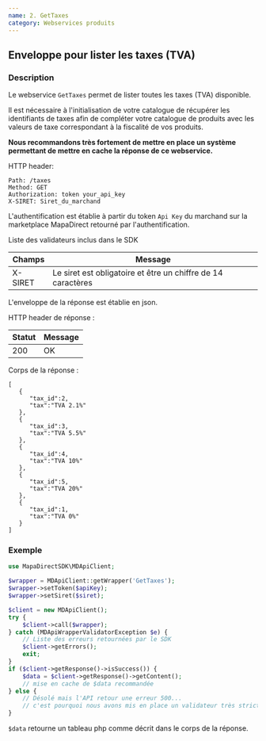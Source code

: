 ```yaml
---
name: 2. GetTaxes
category: Webservices produits
---
```



## Enveloppe pour lister les taxes (TVA) ##


### Description ###

Le webservice `GetTaxes` permet de lister toutes les taxes (TVA) disponible.

Il est nécessaire à l'initialisation de votre catalogue de récupérer les identifiants de taxes
afin de compléter votre catalogue de produits avec les valeurs de taxe correspondant à la fiscalité
de vos produits.

**Nous recommandons très fortement de mettre en place un système permettant de mettre en cache la réponse de ce webservice.**

HTTP header:

```
Path: /taxes
Method: GET
Authorization: token your_api_key
X-SIRET: Siret_du_marchand
```

L'authentification est établie à partir du token `Api Key` du marchand sur la marketplace MapaDirect retourné par l'authentification.

Liste des validateurs inclus dans le SDK

| Champs | Message |
| ------ | ------ |
| X-SIRET | Le siret est obligatoire et être un chiffre de 14 caractères |

L'enveloppe de la réponse est établie en json.

HTTP header de réponse :

| Statut | Message |
| ------ | ------ |
| 200 | OK |

Corps de la réponse :

```application/json
[
   {
      "tax_id":2,
      "tax":"TVA 2.1%"
   },
   {
      "tax_id":3,
      "tax":"TVA 5.5%"
   },
   {
      "tax_id":4,
      "tax":"TVA 10%"
   },
   {
      "tax_id":5,
      "tax":"TVA 20%"
   },
   {
      "tax_id":1,
      "tax":"TVA 0%"
   }
]
```


### Exemple ###

```php
use MapaDirectSDK\MDApiClient;

$wrapper = MDApiClient::getWrapper('GetTaxes');
$wrapper->setToken($apiKey);
$wrapper->setSiret($siret);

$client = new MDApiClient();
try {
    $client->call($wrapper);
} catch (MDApiWrapperValidatorException $e) {
    // Liste des erreurs retournées par le SDK
    $client->getErrors();
    exit;
}
if ($client->getResponse()->isSuccess()) {
    $data = $client->getResponse()->getContent();
    // mise en cache de $data recommandée
} else {
    // Désolé mais l'API retour une erreur 500...
    // c'est pourquoi nous avons mis en place un validateur très strict dans ce SDK avec tous les cas d'erreur connu.
}
```

`$data` retourne un tableau php comme décrit dans le corps de la réponse.
